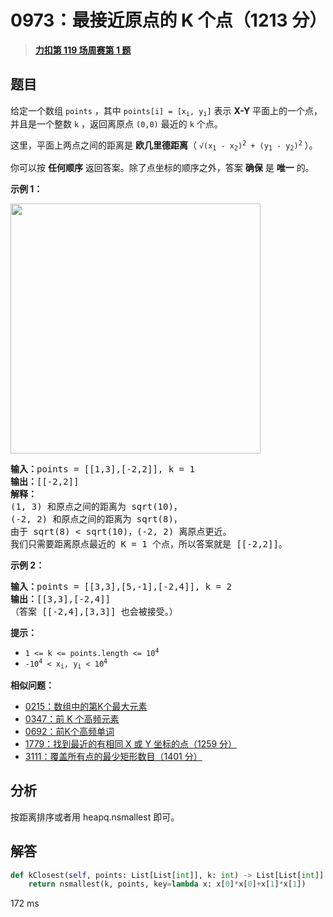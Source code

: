 # 0973：最接近原点的 K 个点（1213 分）


> <u>**[力扣第 119 场周赛第 1 题](https://leetcode.cn/problems/k-closest-points-to-origin/)**</u>

## 题目

<p>给定一个数组 <code>points</code> ，其中 <code>points[i] = [x<sub>i</sub>, y<sub>i</sub>]</code> 表示 <strong>X-Y</strong> 平面上的一个点，并且是一个整数 <code>k</code> ，返回离原点 <code>(0,0)</code> 最近的 <code>k</code> 个点。</p>

<p>这里，平面上两点之间的距离是 <strong>欧几里德距离</strong>（ <code>√(x<sub>1</sub> - x<sub>2</sub>)<sup>2</sup> + (y<sub>1</sub> - y<sub>2</sub>)<sup>2</sup></code> ）。</p>

<p>你可以按 <strong>任何顺序</strong> 返回答案。除了点坐标的顺序之外，答案 <strong>确保</strong> 是 <strong>唯一</strong> 的。</p>



<p><strong class="example">示例 1：</strong></p>

<p><img src="https://assets.leetcode.com/uploads/2021/03/03/closestplane1.jpg" style="height: 400px; width: 400px;" /></p>

<pre>
<strong>输入：</strong>points = [[1,3],[-2,2]], k = 1
<strong>输出：</strong>[[-2,2]]
<strong>解释： </strong>
(1, 3) 和原点之间的距离为 sqrt(10)，
(-2, 2) 和原点之间的距离为 sqrt(8)，
由于 sqrt(8) &lt; sqrt(10)，(-2, 2) 离原点更近。
我们只需要距离原点最近的 K = 1 个点，所以答案就是 [[-2,2]]。
</pre>

<p><strong class="example">示例 2：</strong></p>

<pre>
<strong>输入：</strong>points = [[3,3],[5,-1],[-2,4]], k = 2
<strong>输出：</strong>[[3,3],[-2,4]]
（答案 [[-2,4],[3,3]] 也会被接受。）
</pre>



<p><strong>提示：</strong></p>

<ul>
<li><code>1 &lt;= k &lt;= points.length &lt;= 10<sup>4</sup></code></li>
<li><code>-10<sup>4</sup> &lt; x<sub>i</sub>, y<sub>i</sub> &lt; 10<sup>4</sup></code></li>
</ul>


**相似问题：**
- [0215：数组中的第K个最大元素](/leetcode/0215)
- [0347：前 K 个高频元素](/leetcode/0347)
- [0692：前K个高频单词](/leetcode/0692)
- [1779：找到最近的有相同 X 或 Y 坐标的点（1259 分）](/leetcode/1779)
- [3111：覆盖所有点的最少矩形数目（1401 分）](/leetcode/3111)


## 分析

按距离排序或者用 heapq.nsmallest 即可。


## 解答

```python
def kClosest(self, points: List[List[int]], k: int) -> List[List[int]]:
	return nsmallest(k, points, key=lambda x: x[0]*x[0]+x[1]*x[1])
```

172 ms
